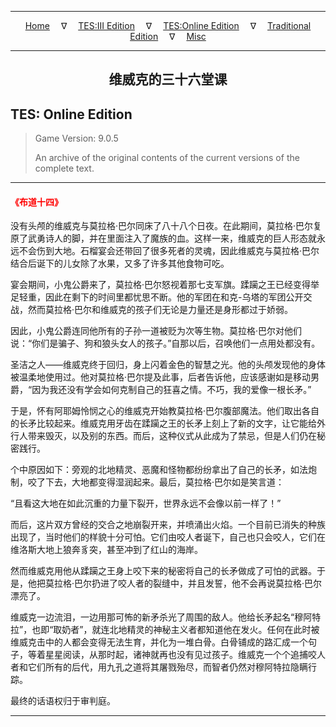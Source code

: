 
---

<!-- Jekyll Page Links -->

<center>
<a href="../../../../index.html">Home</a>
&emsp;&nabla;&emsp;
<a href="../../../index-tes3.html">TES:III Edition</a>
&emsp;&nabla;&emsp;
<a href="../../../index-teso.html">TES:Online Edition</a>
&emsp;&nabla;&emsp;
<a href="../../../index-traditional.html">Traditional Edition</a>
&emsp;&nabla;&emsp;
<a href="../../../index-misc.html">Misc</a>
</center>

<!-- Markdown Body Below: -->

---

<center>
<h2><span style="font-family:Georgia">维威克的三十六堂课</span></h2>
</center>

## TES: Online Edition

> Game Version: 9.0.5
>
> An archive of the original contents of the current versions of the complete text.

---

#### <span style="color:red">《布道十四》</span>

没有头颅的维威克与莫拉格·巴尔同床了八十八个日夜。在此期间，莫拉格·巴尔复原了武勇诗人的脚，并在里面注入了魔族的血。这样一来，维威克的巨人形态就永远不会伤到大地。石榴宴会还带回了很多死者的灵魂，因此维威克与莫拉格·巴尔结合后诞下的儿女除了水果，又多了许多其他食物可吃。

宴会期间，小鬼公爵来了，莫拉格·巴尔怒视着那七支军旗。蹂躏之王已经变得举足轻重，因此在剩下的时间里都忧思不断。他的军团在和克-乌塔的军团公开交战，然而莫拉格·巴尔和维威克的孩子们无论是力量还是身形都过于娇弱。

因此，小鬼公爵连同他所有的子孙一道被贬为次等生物。莫拉格·巴尔对他们说：“你们是骗子、狗和狼头女人的孩子。”自那以后，召唤他们一点用处都没有。

圣洁之人——维威克终于回归，身上闪着金色的智慧之光。他的头颅发现他的身体被温柔地使用过。他对莫拉格·巴尔提及此事，后者告诉他，应该感谢如是移动男爵，“因为我还没有学会如何克制自己的狂喜之情。不巧，我的爱像一根长矛。”

于是，怀有阿耶姆怜悯之心的维威克开始教莫拉格·巴尔腹部魔法。他们取出各自的长矛比较起来。维威克用牙齿在蹂躏之王的长矛上刻上了新的文字，让它能给外行人带来毁灭，以及别的东西。而后，这种仪式从此成为了禁忌，但是人们仍在秘密践行。

个中原因如下：旁观的北地精灵、恶魔和怪物都纷纷拿出了自己的长矛，如法炮制，咬了下去，大地都变得湿润起来。最后，莫拉格·巴尔如是笑言道：

“且看这大地在如此沉重的力量下裂开，世界永远不会像以前一样了！”

而后，这片双方曾经的交合之地崩裂开来，并喷涌出火焰。一个目前已消失的种族出现了，当时他们的样貌十分可怕。它们由咬人者诞下，自己也只会咬人，它们在维洛斯大地上狼奔豸突，甚至冲到了红山的海岸。

然而维威克用他从蹂躏之王身上咬下来的秘密将自己的长矛做成了可怕的武器。于是，他把莫拉格·巴尔扔进了咬人者的裂缝中，并且发誓，他不会再说莫拉格·巴尔漂亮了。

维威克一边流泪，一边用那可怖的新矛杀光了周围的敌人。他给长矛起名“穆阿特拉”，也即“取奶者”，就连北地精灵的神秘主义者都知道他在发火。任何在此时被维威克击中的人都会变得无法生育，并化为一堆白骨。白骨铺成的路汇成一个句子，等着星星阅读，从那时起，诸神就再也没有见过孩子。维威克一个个追捕咬人者和它们所有的后代，用九孔之道将其屠戮殆尽，而智者仍然对穆阿特拉隐瞒行踪。

最终的话语权归于审判庭。

---
